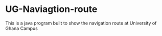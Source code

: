 # UG-Naviagtion-route
This is a java program built to show the navigation route at University of Ghana Campus
